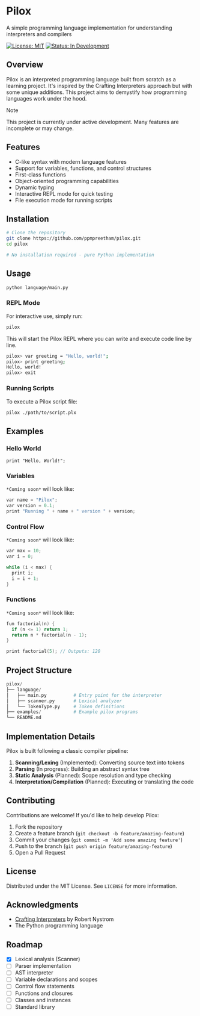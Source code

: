# Pilox

A simple programming language implementation for understanding interpreters and compilers

[![License: MIT](https://img.shields.io/badge/License-MIT-yellow.svg)](https://opensource.org/licenses/MIT)
[![Status: In Development](https://img.shields.io/badge/Status-In_Development-blue)](https://github.com/yourusername/Pilox)

## Overview

Pilox is an interpreted programming language built from scratch as a learning project. It's inspired by the Crafting Interpreters approach but with some unique additions. This project aims to demystify how programming languages work under the hood.

> [!NOTE]  
> This project is currently under active development. Many features are incomplete or may change.

## Features

- C-like syntax with modern language features
- Support for variables, functions, and control structures
- First-class functions
- Object-oriented programming capabilities
- Dynamic typing
- Interactive REPL mode for quick testing
- File execution mode for running scripts

## Installation

```bash
# Clone the repository
git clone https://github.com/ppmpreetham/pilox.git
cd pilox

# No installation required - pure Python implementation
```

## Usage
```bash
python language/main.py
```

### REPL Mode

For interactive use, simply run:

```bash
pilox
```

This will start the Pilox REPL where you can write and execute code line by line.

```bash
pilox> var greeting = "Hello, world!";
pilox> print greeting;
Hello, world!
pilox> exit
```

### Running Scripts

To execute a Pilox script file:

```bash
pilox ./path/to/script.plx
```

## Examples

### Hello World
```pilox
print "Hello, World!";
```

### Variables
`*Coming soon*`
will look like:
```c
var name = "Pilox";
var version = 0.1;
print "Running " + name + " version " + version;
```

### Control Flow
`*Coming soon*`
will look like:
```c
var max = 10;
var i = 0;

while (i < max) {
  print i;
  i = i + 1;
}
```

### Functions
`*Coming soon*`
will look like:
```c
fun factorial(n) {
  if (n <= 1) return 1;
  return n * factorial(n - 1);
}

print factorial(5); // Outputs: 120
```
## Project Structure
```python
pilox/
├── language/
│   ├── main.py          # Entry point for the interpreter
│   ├── scanner.py       # Lexical analyzer
│   └── TokenType.py     # Token definitions
├── examples/            # Example pilox programs
└── README.md
```

## Implementation Details

Pilox is built following a classic compiler pipeline:

1. **Scanning/Lexing** (Implemented): Converting source text into tokens
2. **Parsing** (In progress): Building an abstract syntax tree
3. **Static Analysis** (Planned): Scope resolution and type checking
4. **Interpretation/Compilation** (Planned): Executing or translating the code

## Contributing

Contributions are welcome! If you'd like to help develop Pilox:

1. Fork the repository
2. Create a feature branch (`git checkout -b feature/amazing-feature`)
3. Commit your changes (`git commit -m 'Add some amazing feature'`)
4. Push to the branch (`git push origin feature/amazing-feature`)
5. Open a Pull Request

## License

Distributed under the MIT License. See `LICENSE` for more information.

## Acknowledgments

- [Crafting Interpreters](https://craftinginterpreters.com/) by Robert Nystrom
- The Python programming language

## Roadmap

- [x] Lexical analysis (Scanner)
- [ ] Parser implementation
- [ ] AST interpreter
- [ ] Variable declarations and scopes
- [ ] Control flow statements
- [ ] Functions and closures
- [ ] Classes and instances
- [ ] Standard library
